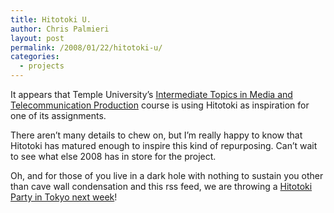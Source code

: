```yaml
---
title: Hitotoki U.
author: Chris Palmieri
layout: post
permalink: /2008/01/22/hitotoki-u/
categories:
  - projects
---
```

It appears that Temple University&#8217;s [Intermediate Topics in Media and Telecommunication Production][1] course is using Hitotoki as inspiration for one of its assignments. 

There aren&#8217;t many details to chew on, but I&#8217;m really happy to know that Hitotoki has matured enough to inspire this kind of repurposing. Can&#8217;t wait to see what else 2008 has in store for the project.

Oh, and for those of you live in a dark hole with nothing to sustain you other than cave wall condensation and this rss feed, we are throwing a [Hitotoki Party in Tokyo next week][2]!

 [1]: http://btmm3890sp08.blogspot.com/
 [2]: http://hitotoki.org/hitoban/